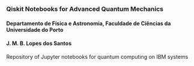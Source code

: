 ### Qiskit Notebooks for Advanced Quantum Mechanics

#### Departamento de Física e Astronomia,  Faculdade de Ciências da Universidade do Porto

#### J. M. B. Lopes dos Santos

Repository of Jupyter notebooks for quantum computing on IBM systems

